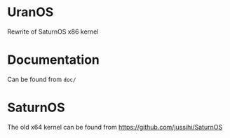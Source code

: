 # UranOS
Rewrite of SaturnOS x86 kernel

# Documentation
Can be found from `doc/`

# SaturnOS
The old x64 kernel can be found from  https://github.com/jussihi/SaturnOS
